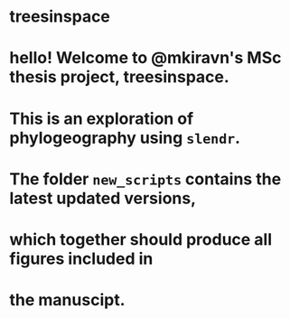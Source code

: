 # treesinspace
# hello! Welcome to @mkiravn's MSc thesis project, treesinspace. 
# This is an exploration of phylogeography using `slendr`. 
# The folder `new_scripts` contains the latest updated versions,
# which together should produce all figures included in 
# the manuscipt. 
